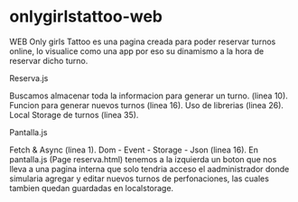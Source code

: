 # onlygirlstattoo-web
WEB
Only girls Tattoo es una pagina creada para poder reservar turnos online, lo visualice como una app por eso su dinamismo a la hora de reservar dicho turno.

Reserva.js

 Buscamos almacenar toda la informacion para generar un turno. (linea 10).
 Funcion para generar nuevos turnos (linea 16).
 Uso de librerias (linea 26).
 Local Storage de turnos (linea 35).

 Pantalla.js

 Fetch & Async (linea 1).
 Dom - Event - Storage - Json (linea 16).
En pantalla.js (Page reserva.html) tenemos a la izquierda un boton que nos lleva a una pagina interna que solo tendria acceso el aadministrador donde simularia agregar y editar nuevos turnos de perfonaciones, las cuales tambien quedan guardadas en localstorage.